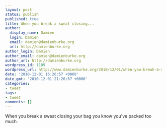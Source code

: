 ```yaml
---
layout: post
status: publish
published: true
title: When you break a sweat closing...
author:
  display_name: Damien
  login: Damien
  email: damien@damienburke.org
  url: http://damienburke.org
author_login: Damien
author_email: damien@damienburke.org
author_url: http://damienburke.org
wordpress_id: 1109
wordpress_url: http://www.damienburke.org/2010/12/01/when-you-break-a-sweat-closing/
date: '2010-12-01 16:20:57 +0000'
date_gmt: '2010-12-01 21:20:57 +0000'
categories:
- tweet
tags:
- tweet
comments: []
---
```

<p>When you break a sweat closing your bag you know you've packed too much.</p>
